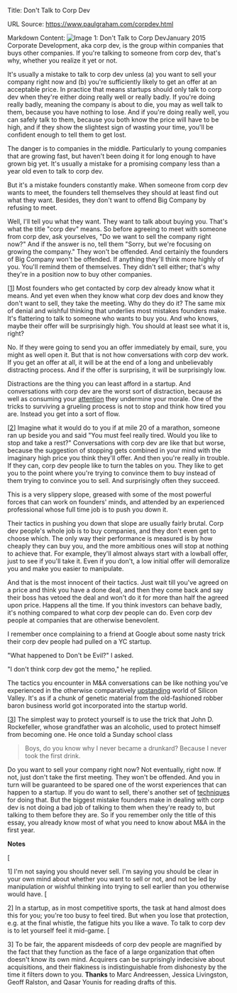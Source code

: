 Title: Don't Talk to Corp Dev

URL Source: https://www.paulgraham.com/corpdev.html

Markdown Content:
![Image 1: Don't Talk to Corp Dev](https://s.turbifycdn.com/aah/paulgraham/don-t-talk-to-corp-dev-4.gif)January 2015
Corporate Development, aka corp dev, is the group within companies that buys other companies. If you're talking to someone from corp dev, that's why, whether you realize it yet or not.

It's usually a mistake to talk to corp dev unless (a) you want to sell your company right now and (b) you're sufficiently likely to get an offer at an acceptable price. In practice that means startups should only talk to corp dev when they're either doing really well or really badly. If you're doing really badly, meaning the company is about to die, you may as well talk to them, because you have nothing to lose. And if you're doing really well, you can safely talk to them, because you both know the price will have to be high, and if they show the slightest sign of wasting your time, you'll be confident enough to tell them to get lost.

The danger is to companies in the middle. Particularly to young companies that are growing fast, but haven't been doing it for long enough to have grown big yet. It's usually a mistake for a promising company less than a year old even to talk to corp dev.

But it's a mistake founders constantly make. When someone from corp dev wants to meet, the founders tell themselves they should at least find out what they want. Besides, they don't want to offend Big Company by refusing to meet.

Well, I'll tell you what they want. They want to talk about buying you. That's what the title "corp dev" means. So before agreeing to meet with someone from corp dev, ask yourselves, "Do we want to sell the company right now?" And if the answer is no, tell them "Sorry, but we're focusing on growing the company." They won't be offended. And certainly the founders of Big Company won't be offended. If anything they'll think more highly of you. You'll remind them of themselves. They didn't sell either; that's why they're in a position now to buy other companies.

[[1](https://www.paulgraham.com/corpdev.html#f1n)]
Most founders who get contacted by corp dev already know what it means. And yet even when they know what corp dev does and know they don't want to sell, they take the meeting. Why do they do it? The same mix of denial and wishful thinking that underlies most mistakes founders make. It's flattering to talk to someone who wants to buy you. And who knows, maybe their offer will be surprisingly high. You should at least see what it is, right?

No. If they were going to send you an offer immediately by email, sure, you might as well open it. But that is not how conversations with corp dev work. If you get an offer at all, it will be at the end of a long and unbelievably distracting process. And if the offer is surprising, it will be surprisingly low.

Distractions are the thing you can least afford in a startup. And conversations with corp dev are the worst sort of distraction, because as well as consuming your [attention](https://www.paulgraham.com/top.html) they undermine your morale. One of the tricks to surviving a grueling process is not to stop and think how tired you are. Instead you get into a sort of flow.

[[2](https://www.paulgraham.com/corpdev.html#f2n)] Imagine what it would do to you if at mile 20 of a marathon, someone ran up beside you and said "You must feel really tired. Would you like to stop and take a rest?" Conversations with corp dev are like that but worse, because the suggestion of stopping gets combined in your mind with the imaginary high price you think they'll offer.
And then you're really in trouble. If they can, corp dev people like to turn the tables on you. They like to get you to the point where you're trying to convince them to buy instead of them trying to convince you to sell. And surprisingly often they succeed.

This is a very slippery slope, greased with some of the most powerful forces that can work on founders' minds, and attended by an experienced professional whose full time job is to push you down it.

Their tactics in pushing you down that slope are usually fairly brutal. Corp dev people's whole job is to buy companies, and they don't even get to choose which. The only way their performance is measured is by how cheaply they can buy you, and the more ambitious ones will stop at nothing to achieve that. For example, they'll almost always start with a lowball offer, just to see if you'll take it. Even if you don't, a low initial offer will demoralize you and make you easier to manipulate.

And that is the most innocent of their tactics. Just wait till you've agreed on a price and think you have a done deal, and then they come back and say their boss has vetoed the deal and won't do it for more than half the agreed upon price. Happens all the time. If you think investors can behave badly, it's nothing compared to what corp dev people can do. Even corp dev people at companies that are otherwise benevolent.

I remember once complaining to a friend at Google about some nasty trick their corp dev people had pulled on a YC startup.

"What happened to Don't be Evil?" I asked.

"I don't think corp dev got the memo," he replied.

The tactics you encounter in M&A conversations can be like nothing you've experienced in the otherwise comparatively [upstanding](https://www.paulgraham.com/mean.html) world of Silicon Valley. It's as if a chunk of genetic material from the old-fashioned robber baron business world got incorporated into the startup world.

[[3](https://www.paulgraham.com/corpdev.html#f3n)]
The simplest way to protect yourself is to use the trick that John D. Rockefeller, whose grandfather was an alcoholic, used to protect himself from becoming one. He once told a Sunday school class

> Boys, do you know why I never became a drunkard? Because I never took the first drink.

 Do you want to sell your company right now? Not eventually, right now. If not, just don't take the first meeting. They won't be offended. And you in turn will be guaranteed to be spared one of the worst experiences that can happen to a startup.
If you do want to sell, there's another set of [techniques](https://justinkan.com/the-founders-guide-to-selling-your-company-a1b2025c9481) for doing that. But the biggest mistake founders make in dealing with corp dev is not doing a bad job of talking to them when they're ready to, but talking to them before they are. So if you remember only the title of this essay, you already know most of what you need to know about M&A in the first year.

**Notes**

[

1] I'm not saying you should never sell. I'm saying you should be clear in your own mind about whether you want to sell or not, and not be led by manipulation or wishful thinking into trying to sell earlier than you otherwise would have.
[

2] In a startup, as in most competitive sports, the task at hand almost does this for you; you're too busy to feel tired. But when you lose that protection, e.g. at the final whistle, the fatigue hits you like a wave. To talk to corp dev is to let yourself feel it mid-game.
[

3] To be fair, the apparent misdeeds of corp dev people are magnified by the fact that they function as the face of a large organization that often doesn't know its own mind. Acquirers can be surprisingly indecisive about acquisitions, and their flakiness is indistinguishable from dishonesty by the time it filters down to you.
**Thanks** to Marc Andreessen, Jessica Livingston, Geoff Ralston, and Qasar Younis for reading drafts of this.

